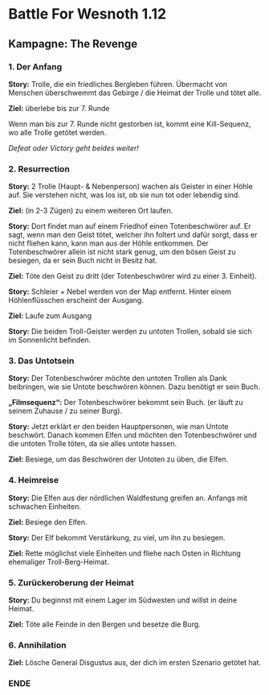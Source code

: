 # Battle For Wesnoth 1.12

## Kampagne: The Revenge


### 1. Der Anfang

**Story:** Trolle, die ein friedliches Bergleben führen. Übermacht von Menschen überschwemmt das Gebirge / die Heimat der Trolle und tötet alle.

**Ziel:** überlebe bis zur 7. Runde

Wenn man bis zur 7. Runde nicht gestorben ist, kommt eine Kill-Sequenz, wo alle Trolle getötet werden.

*Defeat oder Victory geht beides weiter!*

### 2. Resurrection

**Story:** 2 Trolle (Haupt- & Nebenperson) wachen als Geister in einer Höhle auf. Sie verstehen nicht, was los ist, ob sie nun tot oder lebendig sind.

**Ziel:** (in 2-3 Zügen) zu einem weiteren Ort laufen.

**Story:** Dort findet man auf einem Friedhof einen Totenbeschwörer auf. Er sagt, wenn man den Geist tötet, welcher ihn foltert und dafür sorgt, dass er nicht fliehen kann, kann man aus der Höhle entkommen. Der Totenbeschwörer allein ist nicht stark genug, um den bösen Geist zu besiegen, da er sein Buch nicht in Besitz hat.

**Ziel:** Töte den Geist zu dritt (der Totenbeschwörer wird zu einer 3. Einheit).

**Story:** Schleier + Nebel werden von der Map entfernt. Hinter einem Höhlenflüsschen erscheint der Ausgang. 

**Ziel:** Laufe zum Ausgang

**Story:** Die beiden Troll-Geister werden zu untoten Trollen, sobald sie sich im Sonnenlicht befinden.

### 3. Das Untotsein

**Story:** Der Totenbeschwörer möchte den untoten Trollen als Dank beibringen, wie sie Untote beschwören können. Dazu benötigt er sein Buch.

**„Filmsequenz“:** Der Totenbeschwörer bekommt sein Buch. (er läuft zu seinem Zuhause / zu seiner Burg).

**Story:** Jetzt erklärt er den beiden Hauptpersonen, wie man Untote beschwört. Danach kommen Elfen und möchten den Totenbeschwörer und die untoten Trolle töten, da sie alles untote hassen.

**Ziel:** Besiege, um das Beschwören der Untoten zu üben, die Elfen.

### 4. Heimreise

**Story:** Die Elfen aus der nördlichen Waldfestung greifen an. Anfangs mit schwachen Einheiten.

**Ziel:** Besiege den Elfen.

**Story:** Der Elf bekommt Verstärkung, zu viel, um ihn zu besiegen.

**Ziel:** Rette möglichst viele Einheiten und fliehe nach Osten in Richtung ehemaliger Troll-Berg-Heimat.

### 5. Zurückeroberung der Heimat

**Story:** Du beginnst mit einem Lager im Südwesten und willst in deine Heimat.

**Ziel:** Töte alle Feinde in den Bergen und besetze die Burg.

### 6. Annihilation

**Ziel:** Lösche General Disgustus aus, der dich im ersten Szenario getötet hat.

### ENDE